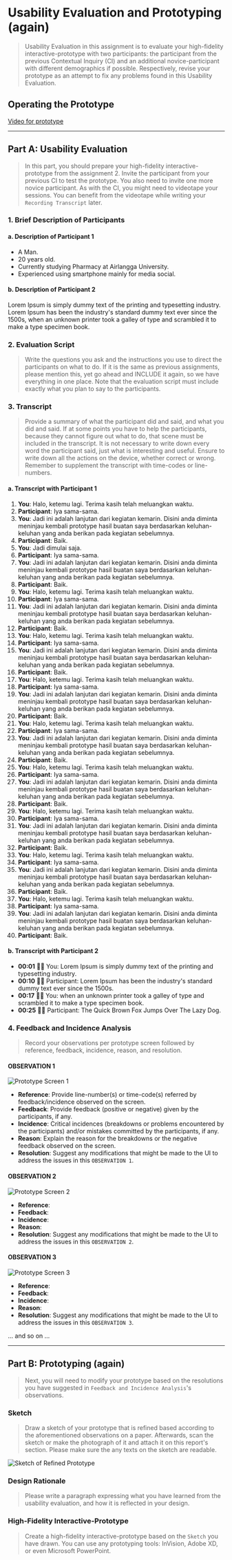 # Usability Evaluation and Prototyping (again)
> Usability Evaluation in this assignment is to evaluate your high-fidelity interactive-prototype with two participants:
> the participant from the previous Contextual Inquiry (CI) 
> and an additional novice-participant with different demographics if possible.
> Respectively, revise your prototype as an attempt to fix any problems found in this Usability Evaluation.

## Operating the Prototype
[Video for prototype](https://youtu.be/IW_tQBkwvVs)

---

## Part A: Usability Evaluation
> In this part, you should prepare your high-fidelity interactive-prototype from the assignment 2.
> Invite the participant from your previous CI to test the prototype.
> You also need to invite one more novice participant.
> As with the CI, you might need to videotape your sessions.
> You can benefit from the videotape while writing your `Recording Transcript` later.

### 1. Brief Description of Participants

#### a. Description of Participant 1
- A Man.
- 20 years old.
- Currently studying Pharmacy at Airlangga University.
- Experienced using smartphone mainly for media social.

#### b. Description of Participant 2
Lorem Ipsum is simply dummy text of the printing and typesetting industry. Lorem Ipsum has been the industry's standard dummy text ever since the 1500s, when an unknown printer took a galley of type and scrambled it to make a type specimen book.

### 2. Evaluation Script
> Write the questions you ask and the instructions you use to direct the participants on what to do.
> If it is the same as previous assignments, please mention this, yet go ahead and INCLUDE it again,
> so we have everything in one place.
> Note that the evaluation script must include exactly what you plan to say to the participants.

### 3. Transcript
> Provide a summary of what the participant did and said, and what you did and said.
> If at some points you have to help the participants, because they cannot figure out what to do,
> that scene must be included in the transcript.
> It is not necessary to write down every word the participant said,
> just what is interesting and useful.
> Ensure to write down all the actions on the device, whether correct or wrong.
> Remember to supplement the transcript with time-codes or line-numbers.

#### a. Transcript with Participant 1
 1. **You**: Halo, ketemu lagi. Terima kasih telah meluangkan waktu.
 1. **Participant**: Iya sama-sama.
 1. **You**: Jadi ini adalah lanjutan dari kegiatan kemarin. Disini anda diminta meninjau kembali prototype hasil buatan saya berdasarkan keluhan-keluhan yang anda berikan pada kegiatan sebelumnya.
 1. **Participant**: Baik.
 1. **You**: Jadi dimulai saja.
 1. **Participant**: Iya sama-sama.
 1. **You**: Jadi ini adalah lanjutan dari kegiatan kemarin. Disini anda diminta meninjau kembali prototype hasil buatan saya berdasarkan keluhan-keluhan yang anda berikan pada kegiatan sebelumnya.
 1. **Participant**: Baik.
 1. **You**: Halo, ketemu lagi. Terima kasih telah meluangkan waktu.
 1. **Participant**: Iya sama-sama.
 1. **You**: Jadi ini adalah lanjutan dari kegiatan kemarin. Disini anda diminta meninjau kembali prototype hasil buatan saya berdasarkan keluhan-keluhan yang anda berikan pada kegiatan sebelumnya.
 1. **Participant**: Baik.
 1. **You**: Halo, ketemu lagi. Terima kasih telah meluangkan waktu.
 1. **Participant**: Iya sama-sama.
 1. **You**: Jadi ini adalah lanjutan dari kegiatan kemarin. Disini anda diminta meninjau kembali prototype hasil buatan saya berdasarkan keluhan-keluhan yang anda berikan pada kegiatan sebelumnya.
 1. **Participant**: Baik.
 1. **You**: Halo, ketemu lagi. Terima kasih telah meluangkan waktu.
 1. **Participant**: Iya sama-sama.
 1. **You**: Jadi ini adalah lanjutan dari kegiatan kemarin. Disini anda diminta meninjau kembali prototype hasil buatan saya berdasarkan keluhan-keluhan yang anda berikan pada kegiatan sebelumnya.
 1. **Participant**: Baik.
 1. **You**: Halo, ketemu lagi. Terima kasih telah meluangkan waktu.
 1. **Participant**: Iya sama-sama.
 1. **You**: Jadi ini adalah lanjutan dari kegiatan kemarin. Disini anda diminta meninjau kembali prototype hasil buatan saya berdasarkan keluhan-keluhan yang anda berikan pada kegiatan sebelumnya.
 1. **Participant**: Baik.
 1. **You**: Halo, ketemu lagi. Terima kasih telah meluangkan waktu.
 1. **Participant**: Iya sama-sama.
 1. **You**: Jadi ini adalah lanjutan dari kegiatan kemarin. Disini anda diminta meninjau kembali prototype hasil buatan saya berdasarkan keluhan-keluhan yang anda berikan pada kegiatan sebelumnya.
 1. **Participant**: Baik.
 1. **You**: Halo, ketemu lagi. Terima kasih telah meluangkan waktu.
 1. **Participant**: Iya sama-sama.
 1. **You**: Jadi ini adalah lanjutan dari kegiatan kemarin. Disini anda diminta meninjau kembali prototype hasil buatan saya berdasarkan keluhan-keluhan yang anda berikan pada kegiatan sebelumnya.
 1. **Participant**: Baik.
 1. **You**: Halo, ketemu lagi. Terima kasih telah meluangkan waktu.
 1. **Participant**: Iya sama-sama.
 1. **You**: Jadi ini adalah lanjutan dari kegiatan kemarin. Disini anda diminta meninjau kembali prototype hasil buatan saya berdasarkan keluhan-keluhan yang anda berikan pada kegiatan sebelumnya.
 1. **Participant**: Baik.
 1. **You**: Halo, ketemu lagi. Terima kasih telah meluangkan waktu.
 1. **Participant**: Iya sama-sama.
 1. **You**: Jadi ini adalah lanjutan dari kegiatan kemarin. Disini anda diminta meninjau kembali prototype hasil buatan saya berdasarkan keluhan-keluhan yang anda berikan pada kegiatan sebelumnya.
 1. **Participant**: Baik.
 

#### b. Transcript with Participant 2
 - **00:01** 👨‍🔬 You: Lorem Ipsum is simply dummy text of the printing and typesetting industry.
 - **00:10** 👨‍💻 Participant: Lorem Ipsum has been the industry's standard dummy text ever since the 1500s.
 - **00:17** 👨‍🔬 You: when an unknown printer took a galley of type and scrambled it to make a type specimen book.
 - **00:25** 👨‍💻 Participant: The Quick Brown Fox Jumps Over The Lazy Dog.

### 4. Feedback and Incidence Analysis
> Record your observations per prototype screen followed by reference, feedback, incidence, reason, and resolution.

#### OBSERVATION 1
![Prototype Screen 1](https://www.europassitalian.com/wp-content/uploads/2018/02/bravolol-app-screenshot-1-635x1128.png)

 - **Reference**: Provide line-number(s) or time-code(s) referred by feedback/incidence observed on the screen.
 - **Feedback**: Provide feedback (positive or negative) given by the participants, if any.
 - **Incidence**: Critical incidences (breakdowns or problems encountered by the participants) and/or mistakes committed by the participants, if any.
 - **Reason**: Explain the reason for the breakdowns or the negative feedback observed on the screen.
 - **Resolution**: Suggest any modifications that might be made to the UI to address the issues in this `OBSERVATION 1`.
 
#### OBSERVATION 2
![Prototype Screen 2](https://www.studiainitalia.com/wp-content/uploads/2017/02/free-courses-Learn-Italian-Online.jpg)

 - **Reference**: 
 - **Feedback**: 
 - **Incidence**: 
 - **Reason**: 
 - **Resolution**: Suggest any modifications that might be made to the UI to address the issues in this `OBSERVATION 2`.
 
#### OBSERVATION 3
![Prototype Screen 3](https://www.jbklutse.com/wp-content/uploads/2019/01/language-learning-apps.png)

 - **Reference**:  
 - **Feedback**: 
 - **Incidence**: 
 - **Reason**: 
 - **Resolution**: Suggest any modifications that might be made to the UI to address the issues in this `OBSERVATION 3`.
 
 ... and so on ...
 
 ---

## Part B: Prototyping (again)
> Next, you will need to modify your prototype 
> based on the resolutions you have suggested in `Feedback and Incidence Analysis`'s observations.

### Sketch
> Draw a sketch of your prototype that is refined based according to the aforementioned observations on a paper.
> Afterwards, scan the sketch or make the photograph of it and attach it on this report's section.
> Please make sure the any texts on the sketch are readable.

![Sketch of Refined Prototype](https://cdn2.hubspot.net/hub/725165/file-3421843765-png/blog-files/uxpin--300x211.png)

### Design Rationale
> Please write a paragraph expressing what you have learned from the usability evaluation, 
> and how it is reflected in your design.

### High-Fidelity Interactive-Prototype
> Create a high-fidelity interactive-prototype based on the `Sketch` you have drawn.
> You can use any prototyping tools: InVision, Adobe XD, or even Microsoft PowerPoint.

